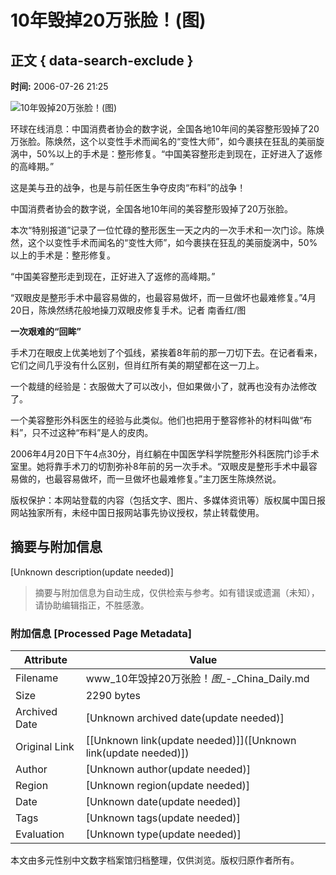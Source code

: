 # 10年毁掉20万张脸！(图)

## 正文 { data-search-exclude }


**时间:** 2006-07-26 21:25

![10年毁掉20万张脸！(图)](../../att/site1/20060726/xin_5407032621306801821770.jpg)

环球在线消息：中国消费者协会的数字说，全国各地10年间的美容整形毁掉了20万张脸。陈焕然，这个以变性手术而闻名的“变性大师”，如今裹挟在狂乱的美丽旋涡中，50%以上的手术是：整形修复。“中国美容整形走到现在，正好进入了返修的高峰期。”

这是美与丑的战争，也是与前任医生争夺皮肉“布料”的战争！

中国消费者协会的数字说，全国各地10年间的美容整形毁掉了20万张脸。

本次“特别报道”记录了一位忙碌的整形医生一天之内的一次手术和一次门诊。陈焕然，这个以变性手术而闻名的“变性大师”，如今裹挟在狂乱的美丽旋涡中，50%以上的手术是：整形修复。

“中国美容整形走到现在，正好进入了返修的高峰期。”

“双眼皮是整形手术中最容易做的，也最容易做坏，而一旦做坏也最难修复。”4月20日，陈焕然绣花般地操刀双眼皮修复手术。记者 南香红/图

**一次艰难的“回眸”**

手术刀在眼皮上优美地划了个弧线，紧挨着8年前的那一刀切下去。在记者看来，它们之间几乎没有什么区别，但肖红所有美的期望都在这一刀上。

一个裁缝的经验是：衣服做大了可以改小，但如果做小了，就再也没有办法修改了。

一个美容整形外科医生的经验与此类似。他们也把用于整容修补的材料叫做“布料”，只不过这种“布料”是人的皮肉。

2006年4月20日下午4点30分，肖红躺在中国医学科学院整形外科医院门诊手术室里。她将靠手术刀的切割弥补8年前的另一次手术。“双眼皮是整形手术中最容易做的，也最容易做坏，而一旦做坏也最难修复。”主刀医生陈焕然说。

版权保护：本网站登载的内容（包括文字、图片、多媒体资讯等）版权属中国日报网站独家所有，未经中国日报网站事先协议授权，禁止转载使用。
<!-- tcd_original_link http://www.chinadaily.com.cn/hqylss/2006-07/26/content_650414.htm -->


## 摘要与附加信息

<!-- tcd_abstract -->
[Unknown description(update needed)]
<!-- tcd_abstract_end -->

> 摘要与附加信息为自动生成，仅供检索与参考。如有错误或遗漏（未知），请协助编辑指正，不胜感激。

### 附加信息 [Processed Page Metadata]

| Attribute       | Value                                  |
|-----------------|----------------------------------------|
| Filename        | www_10年毁掉20万张脸！_图__-_China_Daily.md                             |
| Size            | 2290 bytes                           |
| Archived Date   | [Unknown archived date(update needed)]                             |
| Original Link   | [[Unknown link(update needed)]]([Unknown link(update needed)])                       |
| Author          | [Unknown author(update needed)]                               |
| Region          | [Unknown region(update needed)]                               |
| Date            | [Unknown date(update needed)]                                 |
| Tags            | [Unknown tags(update needed)]                                 |
| Evaluation            | [Unknown type(update needed)]                                 |
<!-- tcd_table_end -->

本文由多元性别中文数字档案馆归档整理，仅供浏览。版权归原作者所有。
